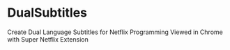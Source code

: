 # DualSubtitles
Create Dual Language Subtitles for Netflix Programming Viewed in Chrome with Super Netflix Extension
